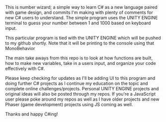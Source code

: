 This is number wizard; a simple way to learn C# as a new language paired with game design, and commits I'm making with plenty of comments for new C# users to understand.
The simple program uses the UNITY ENGINE terminal to guess your number between 1 and 1000 based on keyboard input.

This particular program is tied with the UNITY ENGINE which will be pushed to my github shortly. Note that it will be printing to the console using that MonoBehavior

The main take aways from this repo is to look at how functions are built, how to make new variables, take in a users input, and organize your code effectively with C#.

Please keep checking for updates as I'll be adding UI to this program and doing further C# projects as I continue my education on the topic and complete online challenges/projects.
Personal UNITY ENGINE projects and original ideas will also be posted through my repos.
If you're a JavaScript user please poke around my repos as well as I have older projects and new Phaser (game development) projects using JS coming as well.

Thanks and happy C#ing!